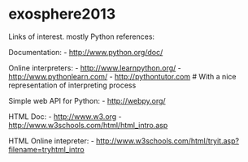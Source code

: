 exosphere2013
=============

Links of interest. mostly Python references:

Documentation:
	- http://www.python.org/doc/

Online interpreters:
	- http://www.learnpython.org/
	- http://www.pythonlearn.com/
	- http://pythontutor.com # With a nice representation of interpreting process

Simple web API for Python:
	- http://webpy.org/
	
HTML Doc:
	- http://www.w3.org
	- http://www.w3schools.com/html/html_intro.asp

HTML Online intepreter:
	- http://www.w3schools.com/html/tryit.asp?filename=tryhtml_intro



